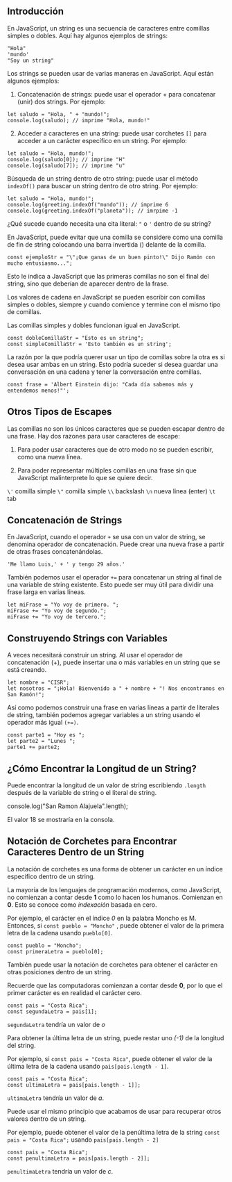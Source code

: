 ## Introducción

En JavaScript, un string es una secuencia de caracteres entre comillas simples o dobles. Aquí hay algunos ejemplos de strings:

```
"Hola"
'mundo'
"Soy un string"
```

Los strings se pueden usar de varias maneras en JavaScript. Aquí están algunos ejemplos:

1) Concatenación de strings: puede usar el operador + para concatenar (unir) dos strings. Por ejemplo:

```
let saludo = "Hola, " + "mundo!";
console.log(saludo); // imprime "Hola, mundo!"
```

2) Acceder a caracteres en una string: puede usar corchetes ```[]``` para acceder a un carácter específico en un string. Por ejemplo:

```
let saludo = "Hola, mundo!";
console.log(saludo[0]); // imprime "H"
console.log(saludo[7]); // imprime "u"
```

Búsqueda de un string dentro de otro string: puede usar el método ```indexOf()``` para buscar un string dentro de otro string. Por ejemplo:

```
let saludo = "Hola, mundo!";
console.log(greeting.indexOf("mundo")); // imprime 6
console.log(greeting.indexOf("planeta")); // imrpime -1
```

¿Qué sucede cuando necesita una cita literal: ```"``` o ```'``` dentro de su string?

En JavaScript, puede evitar que una comilla se considere como una comilla de fin de string colocando una barra invertida (\) delante de la comilla.

```
const ejemploStr = "\"¡Que ganas de un buen pinto!\" Dijo Ramón con mucho entusiasmo...";
```

Esto le indica a JavaScript que las primeras comillas no son el final del string, sino que deberían de aparecer dentro de la frase.

Los valores de cadena en JavaScript se pueden escribir con comillas simples o dobles, siempre y cuando comience y termine con el mismo tipo de comillas. 

Las comillas simples y dobles funcionan igual en JavaScript.

```
const dobleComillaStr = "Esto es un string"; 
const simpleComillaStr = 'Esto también es un string';
```

La razón por la que podría querer usar un tipo de comillas sobre la otra es si desea usar ambas en un string. Esto podría suceder si desea guardar una conversación en una cadena y tener la conversación entre comillas.

```
const frase = 'Albert Einstein dijo: "Cada día sabemos más y entendemos menos!"';
```

## Otros Tipos de Escapes

Las comillas no son los únicos caracteres que se pueden escapar dentro de una frase. Hay dos razones para usar caracteres de escape:

1. Para poder usar caracteres que de otro modo no se pueden escribir, como una nueva línea.

2. Para poder representar múltiples comillas en una frase sin que JavaScript malinterprete lo que se quiere decir.

`\'` comilla simple
`\"` comilla simple
`\\` backslash
`\n` nueva linea (enter)
`\t` tab

## Concatenación de Strings

En JavaScript, cuando el operador `+` se usa con un valor de string, se denomina operador de concatenación. Puede crear una nueva frase a partir de otras frases concatenándolas.

```
'Me llamo Luis,' + ' y tengo 29 años.'
```

También podemos usar el operador `+=` para concatenar un string al final de una variable de string existente. Esto puede ser muy útil para dividir una frase larga en varias líneas.

```
let miFrase = "Yo voy de primero. ";
miFrase += "Yo voy de segundo.";
miFrase += "Yo voy de tercero.";
```

## Construyendo Strings con Variables

A veces necesitará construir un string. Al usar el operador de concatenación (+), puede insertar una o más variables en un string que se está creando.

```
let nombre = "CISR";
let nosotros = "¡Hola! Bienvenido a " + nombre + "! Nos encontramos en San Ramón!";
```

Así como podemos construir una frase en varias líneas a partir de literales de string, también podemos agregar variables a un string usando el operador más igual `(+=)`.

```
const parte1 = "Hoy es ";
let parte2 = "Lunes ";
parte1 += parte2;
```

## ¿Cómo Encontrar la Longitud de un String?

Puede encontrar la longitud de un valor de string escribiendo `.length` después de la variable de string o el literal de string.

console.log("San Ramon Alajuela".length);

El valor 18 se mostraría en la consola.

## Notación de Corchetes para Encontrar Caracteres Dentro de un String

La notación de corchetes es una forma de obtener un carácter en un índice específico dentro de un string.

La mayoría de los lenguajes de programación modernos, como JavaScript, no comienzan a contar desde **1** como lo hacen los humanos. Comienzan en **0**. Esto se conoce como _indexación_ basada en cero.

Por ejemplo, el carácter en el índice _0_ en la palabra Moncho es M. Entonces, si `const pueblo = "Moncho"` , puede obtener el valor de la primera letra de la cadena usando `pueblo[0]`.

```
const pueblo = "Moncho";
const primeraLetra = pueblo[0];
```

También puede usar la notación de corchetes para obtener el carácter en otras posiciones dentro de un string.

Recuerde que las computadoras comienzan a contar desde **0**, por lo que el primer carácter es en realidad el carácter cero.

```
const pais = "Costa Rica";
const segundaLetra = pais[1];
```

```segundaLetra``` tendría un valor de *o*

Para obtener la última letra de un string, puede restar uno *(-1)* de la longitud del string.

Por ejemplo, si ```const pais = "Costa Rica"```, puede obtener el valor de la última letra de la cadena usando ```pais[pais.length - 1]```.

```
const pais = "Costa Rica";
const ultimaLetra = pais[pais.length - 1]];
```

```ultimaLetra``` tendría un valor de *a*.

Puede usar el mismo principio que acabamos de usar para recuperar otros valores dentro de un string.

Por ejemplo, puede obtener el valor de la penúltima letra de la string ```const pais = "Costa Rica";``` usando ```pais[pais.length - 2]```

```
const pais = "Costa Rica";
const penultimaLetra = pais[pais.length - 2]];
```

```penultimaLetra``` tendría un valor de *c*.

